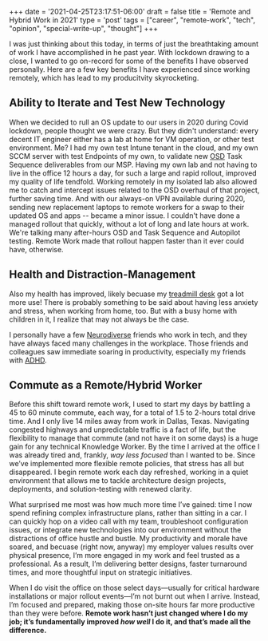+++
date = '2021-04-25T23:17:51-06:00'
draft = false
title = 'Remote and Hybrid Work in 2021'
type = 'post'
tags = ["career", "remote-work", "tech", "opinion", "special-write-up", "thought"]
+++

I was just thinking about this today, in terms of just the breathtaking amount of work I have accomplished in he past year.  With lockdown drawing to a close, I wanted to go on-record for some of the benefits I have observed personally.  Here are a few key benefits I have experienced since working remotely, which has lead to my producitvity skyrocketing.

## Ability to Iterate and Test New Technology

When we decided to rull an OS update to our users in 2020 during Covid lockdown, people thought we were crazy.  But they didn't understand: every decent IT engineer either has a lab at home for VM operation, or other test environment.  Me?  I had my own test Intune tenant in the cloud, and my own SCCM server with test Endpoints of my own, to validate new <a href="https://en.wikipedia.org/wiki/OSD">OSD</a> Task Sequence deliverables from our MSP.  Having my own lab and not having to live in the office 12 hours a day, for such a large and rapid rollout, improved my quality of life tendfold. Working remotely in my isolated lab also allowed me to catch and intercept issues related to the OSD overhaul of that project, further saving time.  And with our always-on VPN available during 2020, sending new replacement laptops to remote workers for a swap to their updated OS and apps -- became a minor issue.  I couldn't have done a managed rollout that quickly, without a lot of long and late hours at work.  We're talking many after-hours OSD and Task Sequence and Autopilot testing.  Remote Work made that rollout happen faster than it ever could have, otherwise.

## Health and Distraction-Management

Also my health has improved, likely becuase my <a href="http://julianwest.me/Blog/treadmill-desk/">treadmill desk</a> got a lot more use!  There is probably something to be said about having less anxiety and stress, when working from home, too.  But with a busy home with children in it, I realize that may not always be the case. <br />

I personally have a few <a href="https://www.neurodiversityhub.org">Neurodiverse</a> friends who work in tech, and they have always faced many challenges in the workplace.  Those friends and colleagues saw immediate soaring in productivity, especially my friends with <a href="https://www.linkedin.com/pulse/why-virtual-coworking-works-so-well-high-achievers-adhd-casey-dixon/">ADHD</a>. 

## Commute as a Remote/Hybrid Worker

Before this shift toward remote work, I used to start my days by battling a 45 to 60 minute commute, each way, for a total of 1.5 to 2-hours total drive time.  And I only live 14 miles away from work in Dallas, Texas.  Navigating congested highways and unpredictable traffic is a fact of life, but the flexibility to manage that commute (and not have it on some days) is a huge gain for any technical Knowledge Worker.  By the time I arrived at the office I was already tired and, frankly, <i>way less focused</i> than I wanted to be. Since we’ve implemented more flexible remote policies, that stress has all but disappeared. I begin remote work each day refreshed, working in a quiet environment that allows me to tackle architecture design projects, deployments, and solution-testing with renewed clarity. <br />

What surprised me most was how much more time I’ve gained: time I now spend refining complex infrastructure plans, rather than sitting in a car. I can quickly hop on a video call with my team, troubleshoot configuration issues, or integrate new technologies into our environment without the distractions of office hustle and bustle. My productivity and morale have soared, and becuase (right now, anyway) my employer values results over physical presence, I’m more engaged in my work and feel trusted as a professional. As a result, I’m delivering better designs, faster turnaround times, and more thoughtful input on strategic initiatives.<br />

When I do visit the office on those select days—usually for critical hardware installations or major rollout events—I’m not burnt out when I arrive. Instead, I’m focused and prepared, making those on-site hours far more productive than they were before. <b>Remote work hasn’t just changed where I do my job; it’s fundamentally improved <i>how well</i> I do it, and that’s made all the difference.</b><br />